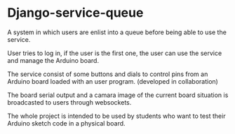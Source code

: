 # Django-service-queue

A system in which users are enlist into a queue before being able to use the service.

User tries to log in, if the user is the first one, the user can use the service and manage the Arduino board.

The service consist of some buttons and dials to control pins from an Arduino board loaded with an user program. (developed in collaboration)

The board serial output and a camara image of the current board situation is broadcasted to users through websockets.

The whole project is intended to be used by students who want to test their Arduino sketch code in a physical board.
